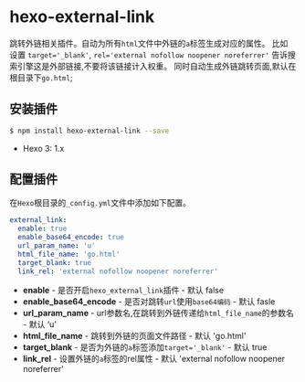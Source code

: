 # hexo-external-link

跳转外链相关插件。自动为所有`html`文件中外链的`a`标签生成对应的属性。
比如 设置 `target='_blank'`, `rel='external nofollow noopener noreferrer'` 告诉搜索引擎这是外部链接,不要将该链接计入权重。
同时自动生成外链跳转页面,默认在根目录下`go.html`;

## 安装插件

``` bash
$ npm install hexo-external-link --save
```

- Hexo 3: 1.x

## 配置插件

在`Hexo`根目录的`_config.yml`文件中添加如下配置。

``` yaml
external_link:
  enable: true
  enable_base64_encode: true
  url_param_name: 'u'
  html_file_name: 'go.html'
  target_blank: true
  link_rel: 'external nofollow noopener noreferrer'
```

- **enable** - 是否开启`hexo_external_link`插件 - 默认 false
- **enable_base64_encode** - 是否对跳转`url`使用`base64编码` - 默认 fasle
- **url_param_name** - url参数名,在跳转到外链传递给`html_file_name`的参数名 - 默认 ‘u’
- **html_file_name** - 跳转到外链的页面文件路径 - 默认 'go.html'
- **target_blank** - 是否为外链的`a`标签添加`target='_blank'` - 默认 true
- **link_rel** - 设置外链的`a`标签的rel属性 - 默认 'external nofollow noopener noreferrer'
